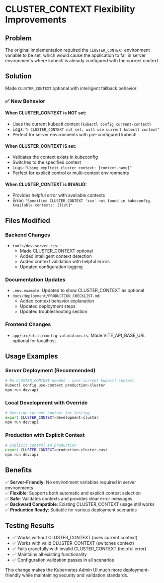 # CLUSTER_CONTEXT Flexibility Improvements

## Problem
The original implementation required the `CLUSTER_CONTEXT` environment variable to be set, which would cause the application to fail in server environments where kubectl is already configured with the correct context.

## Solution
Made `CLUSTER_CONTEXT` optional with intelligent fallback behavior:

### ✅ New Behavior

#### When CLUSTER_CONTEXT is NOT set:
- Uses the current kubectl context (`kubectl config current-context`)
- Logs: `"ℹ️ CLUSTER_CONTEXT not set, will use current kubectl context"`
- Perfect for server environments with pre-configured kubectl

#### When CLUSTER_CONTEXT IS set:
- Validates the context exists in kubeconfig
- Switches to the specified context
- Logs: `"Using explicit cluster context: [context-name]"`
- Perfect for explicit control or multi-context environments

#### When CLUSTER_CONTEXT is INVALID:
- Provides helpful error with available contexts
- Error: `"Specified CLUSTER_CONTEXT 'xxx' not found in kubeconfig. Available contexts: [list]"`

## Files Modified

### Backend Changes
- `tools/dev-server.cjs`:
  - Made CLUSTER_CONTEXT optional 
  - Added intelligent context detection
  - Added context validation with helpful errors
  - Updated configuration logging

### Documentation Updates
- `.env.example`: Updated to show CLUSTER_CONTEXT as optional
- `docs/deployment/PRODUCTION_CHECKLIST.md`: 
  - Added context behavior explanation
  - Updated deployment steps
  - Updated troubleshooting section

### Frontend Changes
- `app/src/utils/config-validation.ts`: Made VITE_API_BASE_URL optional for localhost

## Usage Examples

### Server Deployment (Recommended)
```bash
# No CLUSTER_CONTEXT needed - uses current kubectl context
kubectl config use-context production-cluster
npm run dev:api
```

### Local Development with Override
```bash
# Override current context for testing
export CLUSTER_CONTEXT=development-cluster  
npm run dev:api
```

### Production with Explicit Context
```bash
# Explicit control in production
export CLUSTER_CONTEXT=production-cluster-east
npm run dev:api
```

## Benefits

✅ **Server-Friendly**: No environment variables required in server environments  
✅ **Flexible**: Supports both automatic and explicit context selection  
✅ **Safe**: Validates contexts and provides clear error messages  
✅ **Backward Compatible**: Existing CLUSTER_CONTEXT usage still works  
✅ **Production Ready**: Suitable for various deployment scenarios

## Testing Results

- ✅ Works without CLUSTER_CONTEXT (uses current context)
- ✅ Works with valid CLUSTER_CONTEXT (switches context) 
- ✅ Fails gracefully with invalid CLUSTER_CONTEXT (helpful error)
- ✅ Maintains all existing functionality
- ✅ Configuration validation passes in all scenarios

This change makes the Kubernetes Admin UI much more deployment-friendly while maintaining security and validation standards.